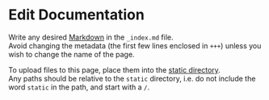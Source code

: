 # Edit Documentation
Write any desired [Markdown](https://www.markdownguide.org/cheat-sheet) in the `_index.md` file.  
Avoid changing the metadata (the first few lines enclosed in `+++`) unless you wish to change the name of the page.

To upload files to this page, place them into the [static directory](/content/#static-directory).  
Any paths should be relative to the `static` directory, i.e. do not include the word `static` in the path, and start with a `/`.
